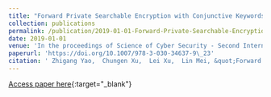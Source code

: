 ```yaml
---
title: "Forward Private Searchable Encryption with Conjunctive Keywords Query"
collection: publications
permalink: /publication/2019-01-01-Forward-Private-Searchable-Encryption-with-Conjunctive-Keywords-Query
date: 2019-01-01
venue: 'In the proceedings of Science of Cyber Security - Second International Conference, SciSec 2019, Nanjing, China, August 9-11, 2019, Revised Selected Papers'
paperurl: 'https://doi.org/10.1007/978-3-030-34637-9\_23'
citation: ' Zhigang Yao,  Chungen Xu,  Lei Xu,  Lin Mei, &quot;Forward Private Searchable Encryption with Conjunctive Keywords Query.&quot; In the proceedings of Science of Cyber Security - Second International Conference, SciSec 2019, Nanjing, China, August 9-11, 2019, Revised Selected Papers, 2019.'
---
```

[Access paper here](https://doi.org/10.1007/978-3-030-34637-9\_23){:target="_blank"}
